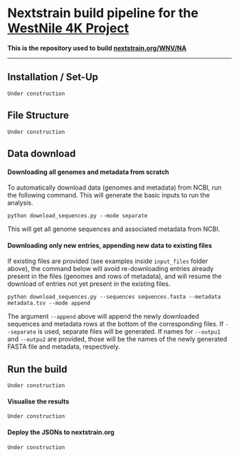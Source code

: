 # Nextstrain build pipeline for the [WestNile 4K Project](https://westnile4k.org/)


**This is the repository used to build [nextstrain.org/WNV/NA](https://nextstrain.org/WNV/NA)**

---

## Installation / Set-Up
```
Under construction
```

## File Structure
```
Under construction
```

## Data download

#### Downloading all genomes and metadata from scratch

To automatically download data (genomes and metadata) from NCBI, run the following command. This will generate the basic inputs to run the analysis.

```
python download_sequences.py --mode separate
```

This will get all genome sequences and associated metadata from NCBI.

#### Downloading only new entries, appending new data to existing files

If existing files are provided (see examples inside `input_files` folder above), the command below will avoid re-downloading entries already present in the files (genomes and rows of metadata), and will resume the download of entries not yet present in the existing files.

```
python download_sequences.py --sequences sequences.fasta --metadata metadata.tsv --mode append
```

The argument `--append` above will append the newly downloaded sequences and metadata rows at the bottom of the corresponding files. If `--separate` is used, separate files will be generated. If names for `--outpu1` and `--outpu2` are provided, those will be the names of the newly generated FASTA file and metadata, respectively.


## Run the build
```
Under construction
```

#### Visualise the results
```
Under construction
```
#### Deploy the JSONs to nextstrain.org
```
Under construction
```
